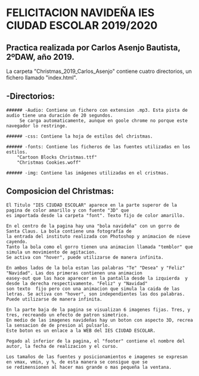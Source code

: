 # FELICITACION NAVIDEÑA IES CIUDAD ESCOLAR 2019/2020

## Practica realizada por Carlos Asenjo Bautista, 2ºDAW, año 2019.

La carpeta "Christmas_2019_Carlos_Asenjo" contiene cuatro directorios, un fichero llamado "index.html".

 ## -Directorios: 
	###### -Audio: Contiene un fichero con extension .mp3. Esta pista de audio tiene una duración de 20 segundos.
		 Se carga automaticamente, aunque en goole chrome no porque este navegador lo restringe.
	
	###### -css: Contiene la hoja de estilos del christmas.
	 
	###### -fonts: Contiene los ficheros de las fuentes utilizadas en los estilos.
		"Cartoon Blocks Christmas.ttf"
		"Christmas Cookies.woff"

	###### -img: Contiene las imágenes utilizadas en el cristmas.

## Composicion del Christmas:

	El Titulo "IES CIUDAD ESCOLAR" aparece en la parte superor de la pagina de color amarillo y con fuente "3D" que
	es importada desde la carpeta "font". Texto fijo de color amarillo.

	En el centro de la pagina hay una "bola navideña" con un gorro de Santa Claus. La bola contiene una fotografía de
	la entrada del instituto realizada con Photoshop y animacion de nieve cayendo.
	Tanto la bola como el gorro tienen una animacion llamada "temblor" que simula un movimiento de agitacion.
	Se activa con "hover", puede utilizarse de manera infinita.

	En ambos lados de la bola estan las palabras "Te" "Desea" y "Feliz" "Navidad". Las dos primeras contienen una animacion
	easey-out que las hace aparecer en la pantalla desde la izquierda  y desde la derecha respectivamente. "Feliz" y "Navidad"
	son texto  fijo pero con una animacion que simula la caida de las letras. Se activa con "hover", son independientes las dos palabras.
	Puede utilizarse de manera infinita.

	En la parte baja de la pagina se visualizan 6 imagenes fijas. Tres, y tres, recreando un efecto de patron simetrico.
	En medio de las imagenes navideñas hay un boton con aspecto 3D, recrea la sensacion de de presion al pulsarlo.
	Este boton es un enlace a la WEB del IES CIUDAD ESCOLAR.

	Pegado al inferior de la pagina, el "footer" contiene el nombre del autor, la fecha de realizacion y el curso.

	Los tamaños de las fuentes y posicionamientos e imagenes se expresan en vmax, vmin, y %, de esta manera se consigue que se 
	se redimensionen al hacer mas grande o mas pequeña la ventana.
